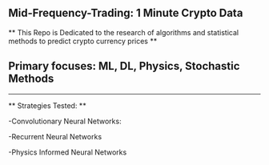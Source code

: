 ## Mid-Frequency-Trading: 1 Minute Crypto Data
 ** This Repo is Dedicated to the research of algorithms and statistical methods to predict crypto currency prices **

## Primary focuses: ML, DL, Physics, Stochastic Methods
---

** Strategies Tested: **

-Convolutionary Neural Networks:

-Recurrent Neural Networks

-Physics Informed Neural Networks


